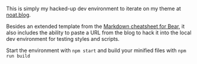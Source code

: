 This is simply my hacked-up dev environment to iterate on my theme at [noat.blog](https://noat.blog).

Besides an extended template from the [Markdown cheatsheet for Bear](https://herman.bearblog.dev/markdown-cheatsheet/), it also includes the ability to paste a URL from the blog to hack it into the local dev environment for testing styles and scripts.

Start the environment with `npm start` and build your minified files with `npm run build`
